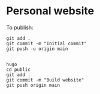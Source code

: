 # Personal website

To publish:
```
git add .
git commit -m "Initial commit"
git push -u origin main


hugo
cd public
git add .
git commit -m "Build website"
git push origin main
```